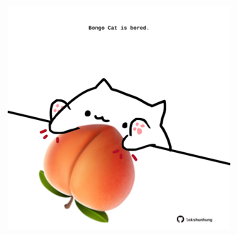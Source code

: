 <!-- built at 10/02/2023, 01:27:57 UTC -->
<p align="center">
  <img width="500" height="500" src="./ReadmeImage.svg">
</p>
